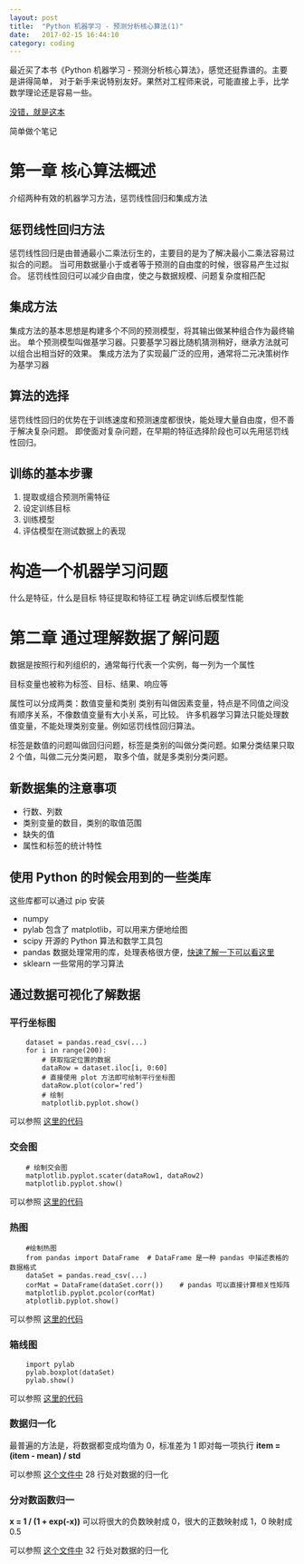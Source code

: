 ```yaml
---
layout: post
title:  "Python 机器学习 - 预测分析核心算法(1)"
date:   2017-02-15 16:44:10
category: coding
---
```


最近买了本书《Python 机器学习 - 预测分析核心算法》，感觉还挺靠谱的。主要是讲得简单，
对于新手来说特别友好。果然对工程师来说，可能直接上手，比学数学理论还是容易一些。

[没错，就是这本](https://item.jd.com/12020697.html)

简单做个笔记

# 第一章 核心算法概述
介绍两种有效的机器学习方法，惩罚线性回归和集成方法

## 惩罚线性回归方法
惩罚线性回归是由普通最小二乘法衍生的，主要目的是为了解决最小二乘法容易过拟合的问题。
当可用数据量小于或者等于预测的自由度的时候，很容易产生过拟合。
惩罚线性回归可以减少自由度，使之与数据规模、问题复杂度相匹配

## 集成方法
集成方法的基本思想是构建多个不同的预测模型，将其输出做某种组合作为最终输出。
单个预测模型叫做基学习器。只要基学习器比随机猜测稍好，继承方法就可以组合出相当好的效果。
集成方法为了实现最广泛的应用，通常将二元决策树作为基学习器

## 算法的选择
惩罚线性回归的优势在于训练速度和预测速度都很快，能处理大量自由度，但不善于解决复杂问题。
即使面对复杂问题，在早期的特征选择阶段也可以先用惩罚线性回归。

## 训练的基本步骤
1. 提取或组合预测所需特征
2. 设定训练目标
3. 训练模型
4. 评估模型在测试数据上的表现

# 构造一个机器学习问题
什么是特征，什么是目标
特征提取和特征工程
确定训练后模型性能

# 第二章 通过理解数据了解问题
数据是按照行和列组织的，通常每行代表一个实例，每一列为一个属性

目标变量也被称为标签、目标、结果、响应等

属性可以分成两类：数值变量和类别
类别有叫做因素变量，特点是不同值之间没有顺序关系，不像数值变量有大小关系，可比较。
许多机器学习算法只能处理数值变量，不能处理类别变量。例如惩罚线性回归算法。

标签是数值的问题叫做回归问题，标签是类别的叫做分类问题。如果分类结果只取 2 个值，叫做二元分类问题，
取多个值，就是多类别分类问题。

## 新数据集的注意事项
- 行数、列数
- 类别变量的数目，类别的取值范围
- 缺失的值
- 属性和标签的统计特性

## 使用 Python 的时候会用到的一些类库

这些库都可以通过 pip 安装
- numpy
- pylab 包含了 matplotlib，可以用来方便地绘图
- scipy 开源的 Python 算法和数学工具包
- pandas 数据处理常用的库，处理表格很方便，[快速了解一下可以看这里](http://www.cnblogs.com/chaosimple/p/4153083.html)
- sklearn 一些常用的学习算法

## 通过数据可视化了解数据
### 平行坐标图

````
    dataset = pandas.read_csv(...)
    for i in range(200):
        # 获取指定位置的数据
        dataRow = dataset.iloc[i, 0:60]
        # 直接使用 plot 方法即可绘制平行坐标图
        dataRow.plot(color=‘red’)
        # 绘制
        matplotlib.pyplot.show()
````

可以参照 [这里的代码](https://github.com/Crazydogs/python_machine_learning_example/blob/master/wine/parallelPlot.py)

### 交会图

````
    # 绘制交会图
    matplotlib.pyplot.scater(dataRow1, dataRow2)
    matplotlib.pyplot.show()
````

可以参照 [这里的代码](https://github.com/Crazydogs/python_machine_learning_example/blob/master/rock/corrPlot.py)

### 热图

````
    #绘制热图
    from pandas import DataFrame  # DataFrame 是一种 pandas 中描述表格的数据格式
    dataSet = pandas.read_csv(...)
    corMat = DataFrame(dataSet.corr())    # pandas 可以直接计算相关性矩阵
    matplotlib.pyplot.pcolor(corMat)
    atplotlib.pyplot.show()
````

可以参照 [这里的代码](https://github.com/Crazydogs/python_machine_learning_example/blob/master/rock/corrHeatMap.py)

### 箱线图
````
    import pylab
    pylab.boxplot(dataSet)
    pylab.show()
````

可以参照 [这里的代码](https://github.com/Crazydogs/python_machine_learning_example/blob/master/abalone/boxplot.py)

### 数据归一化
最普遍的方法是，将数据都变成均值为 0，标准差为 1
即对每一项执行 **item = (item - mean) / std**

可以参照 [这个文件中](https://github.com/Crazydogs/python_machine_learning_example/blob/master/wine/parallelPlot.py) 
28 行处对数据的归一化
### 分对数函数归一
**x = 1 / (1 + exp(-x))**
可以将很大的负数映射成 0，很大的正数映射成 1，0 映射成 0.5

可以参照 [这个文件中](https://github.com/Crazydogs/python_machine_learning_example/blob/master/wine/parallelPlot.py) 
32 行处对数据的归一化
